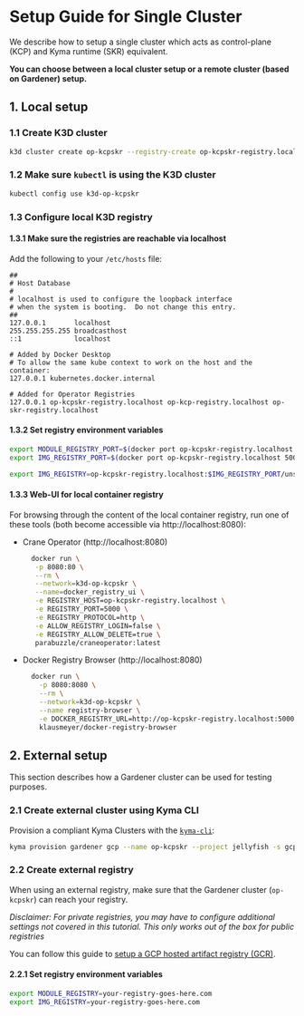# Setup Guide for Single Cluster

We describe how to setup a single cluster which acts as control-plane (KCP) and Kyma runtime (SKR) equivalent.

**You can choose between a local cluster setup or a remote cluster (based on Gardener) setup.**

## 1. Local setup

### 1.1 Create K3D cluster

```sh
k3d cluster create op-kcpskr --registry-create op-kcpskr-registry.localhost
```

### 1.2 Make sure `kubectl` is using the K3D cluster

```sh
kubectl config use k3d-op-kcpskr
```

### 1.3 Configure local K3D registry

#### 1.3.1 Make sure the registries are reachable via localhost

Add the following to your `/etc/hosts` file:

```/etc/hosts
##
# Host Database
#
# localhost is used to configure the loopback interface
# when the system is booting.  Do not change this entry.
##
127.0.0.1       localhost
255.255.255.255 broadcasthost
::1             localhost

# Added by Docker Desktop
# To allow the same kube context to work on the host and the container:
127.0.0.1 kubernetes.docker.internal

# Added for Operator Registries
127.0.0.1 op-kcpskr-registry.localhost op-kcp-registry.localhost op-skr-registry.localhost
```

#### 1.3.2 Set registry environment variables

```sh
export MODULE_REGISTRY_PORT=$(docker port op-kcpskr-registry.localhost 5000/tcp | cut -d ":" -f2)
export IMG_REGISTRY_PORT=$(docker port op-kcpskr-registry.localhost 5000/tcp | cut -d ":" -f2)

export IMG_REGISTRY=op-kcpskr-registry.localhost:$IMG_REGISTRY_PORT/unsigned/operator-images
```

#### 1.3.3 Web-UI for local container registry

For browsing through the content of the local container registry, run one of these tools
(both become accessible via http://localhost:8080):

* Crane Operator (http://localhost:8080)
    ```sh
      docker run \
       -p 8080:80 \
       --rm \
       --network=k3d-op-kcpskr \
       --name=docker_registry_ui \
       -e REGISTRY_HOST=op-kcpskr-registry.localhost \
       -e REGISTRY_PORT=5000 \
       -e REGISTRY_PROTOCOL=http \
       -e ALLOW_REGISTRY_LOGIN=false \
       -e REGISTRY_ALLOW_DELETE=true \
       parabuzzle/craneoperator:latest
    ```
* Docker Registry Browser (http://localhost:8080)
    ```sh
      docker run \
        -p 8080:8080 \
        --rm \
        --network=k3d-op-kcpskr \
        --name registry-browser \
        -e DOCKER_REGISTRY_URL=http://op-kcpskr-registry.localhost:5000 \
        klausmeyer/docker-registry-browser
     ```

## 2. External setup

This section describes how a Gardener cluster can be used for testing purposes.

### 2.1 Create external cluster using Kyma CLI

Provision a compliant Kyma Clusters with the [`kyma-cli`](https://github.com/kyma-project/cli):

```sh
kyma provision gardener gcp --name op-kcpskr --project jellyfish -s gcp-jellyfish-secret -c .kube/kubeconfig-garden-jellyfish.yaml
```

### 2.2 Create external registry

When using an external registry, make sure that the Gardener cluster (`op-kcpskr`) can reach your registry.

_Disclaimer: For private registries, you may have to configure additional settings not covered in this tutorial. This only works out of the box for public registries_

You can follow this guide to [setup a GCP hosted artifact registry (GCR)](creating-test-environment-gcr.md).

#### 2.2.1 Set registry environment variables

```sh
export MODULE_REGISTRY=your-registry-goes-here.com
export IMG_REGISTRY=your-registry-goes-here.com
```
